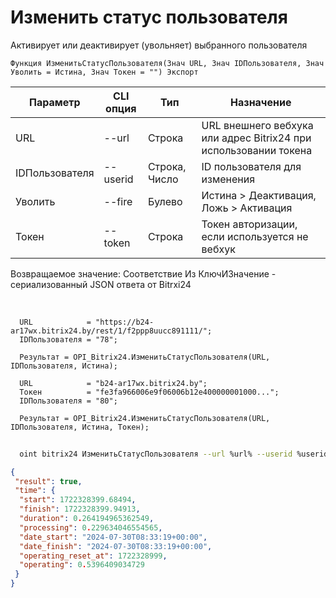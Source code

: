 ﻿---
sidebar_position: 5
---

# Изменить статус пользователя
 Активирует или деактивирует (увольняет) выбранного пользователя



`Функция ИзменитьСтатусПользователя(Знач URL, Знач IDПользователя, Знач Уволить = Истина, Знач Токен = "") Экспорт`

  | Параметр | CLI опция | Тип | Назначение |
  |-|-|-|-|
  | URL | --url | Строка | URL внешнего вебхука или адрес Bitrix24 при использовании токена |
  | IDПользователя | --userid | Строка, Число | ID пользователя для изменения |
  | Уволить | --fire | Булево | Истина > Деактивация, Ложь > Активация |
  | Токен | --token | Строка | Токен авторизации, если используется не вебхук |

  
  Возвращаемое значение:   Соответствие Из КлючИЗначение - сериализованный JSON ответа от Bitrxi24

<br/>




```bsl title="Пример кода"
  URL            = "https://b24-ar17wx.bitrix24.by/rest/1/f2ppp8uucc891111/";
  IDПользователя = "78";
  
  Результат = OPI_Bitrix24.ИзменитьСтатусПользователя(URL, IDПользователя, Истина);
  
  URL            = "b24-ar17wx.bitrix24.by";
  Токен          = "fe3fa966006e9f06006b12e400000001000...";
  IDПользователя = "80";
  
  Результат = OPI_Bitrix24.ИзменитьСтатусПользователя(URL, IDПользователя, Истина, Токен);
```
        


```sh title="Пример команды CLI"
    
  oint bitrix24 ИзменитьСтатусПользователя --url %url% --userid %userid% --fire %fire% --token %token%

```

```json title="Результат"
{
 "result": true,
 "time": {
  "start": 1722328399.68494,
  "finish": 1722328399.94913,
  "duration": 0.264194965362549,
  "processing": 0.229634046554565,
  "date_start": "2024-07-30T08:33:19+00:00",
  "date_finish": "2024-07-30T08:33:19+00:00",
  "operating_reset_at": 1722328999,
  "operating": 0.5396409034729
 }
}
```
